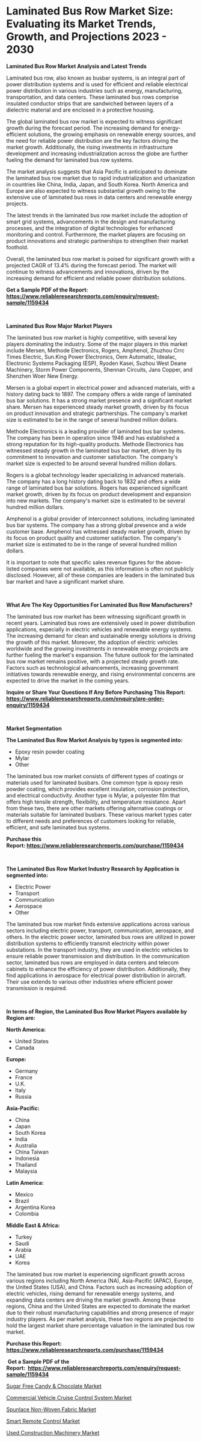 <p><h1>Laminated Bus Row Market Size: Evaluating its Market Trends, Growth, and Projections 2023 - 2030</h1></p><p><strong>Laminated Bus Row Market Analysis and Latest Trends</strong></p>
<p><p>Laminated bus row, also known as busbar systems, is an integral part of power distribution systems and is used for efficient and reliable electrical power distribution in various industries such as energy, manufacturing, transportation, and data centers. These laminated bus rows comprise insulated conductor strips that are sandwiched between layers of a dielectric material and are enclosed in a protective housing.</p><p>The global laminated bus row market is expected to witness significant growth during the forecast period. The increasing demand for energy-efficient solutions, the growing emphasis on renewable energy sources, and the need for reliable power distribution are the key factors driving the market growth. Additionally, the rising investments in infrastructure development and increasing industrialization across the globe are further fueling the demand for laminated bus row systems.</p><p>The market analysis suggests that Asia Pacific is anticipated to dominate the laminated bus row market due to rapid industrialization and urbanization in countries like China, India, Japan, and South Korea. North America and Europe are also expected to witness substantial growth owing to the extensive use of laminated bus rows in data centers and renewable energy projects.</p><p>The latest trends in the laminated bus row market include the adoption of smart grid systems, advancements in the design and manufacturing processes, and the integration of digital technologies for enhanced monitoring and control. Furthermore, the market players are focusing on product innovations and strategic partnerships to strengthen their market foothold.</p><p>Overall, the laminated bus row market is poised for significant growth with a projected CAGR of 13.4% during the forecast period. The market will continue to witness advancements and innovations, driven by the increasing demand for efficient and reliable power distribution solutions.</p></p>
<p><strong>Get a Sample PDF of the Report:&nbsp; <a href="https://www.reliableresearchreports.com/enquiry/request-sample/1159434">https://www.reliableresearchreports.com/enquiry/request-sample/1159434</a></strong></p>
<p>&nbsp;</p>
<p><strong>Laminated Bus Row Major Market Players</strong></p>
<p><p>The laminated bus row market is highly competitive, with several key players dominating the industry. Some of the major players in this market include Mersen, Methode Electronics, Rogers, Amphenol, Zhuzhou Crrc Times Electric, Sun.King Power Electronics, Oem Automatic, Idealac, Electronic Systems Packaging (ESP), Ryoden Kasei, Suzhou West Deane Machinery, Storm Power Components, Shennan Circuits, Jans Copper, and Shenzhen Woer New Energy.</p><p>Mersen is a global expert in electrical power and advanced materials, with a history dating back to 1897. The company offers a wide range of laminated bus bar solutions. It has a strong market presence and a significant market share. Mersen has experienced steady market growth, driven by its focus on product innovation and strategic partnerships. The company's market size is estimated to be in the range of several hundred million dollars.</p><p>Methode Electronics is a leading provider of laminated bus bar systems. The company has been in operation since 1946 and has established a strong reputation for its high-quality products. Methode Electronics has witnessed steady growth in the laminated bus bar market, driven by its commitment to innovation and customer satisfaction. The company's market size is expected to be around several hundred million dollars.</p><p>Rogers is a global technology leader specializing in advanced materials. The company has a long history dating back to 1832 and offers a wide range of laminated bus bar solutions. Rogers has experienced significant market growth, driven by its focus on product development and expansion into new markets. The company's market size is estimated to be several hundred million dollars.</p><p>Amphenol is a global provider of interconnect solutions, including laminated bus bar systems. The company has a strong global presence and a wide customer base. Amphenol has witnessed steady market growth, driven by its focus on product quality and customer satisfaction. The company's market size is estimated to be in the range of several hundred million dollars.</p><p>It is important to note that specific sales revenue figures for the above-listed companies were not available, as this information is often not publicly disclosed. However, all of these companies are leaders in the laminated bus bar market and have a significant market share.</p></p>
<p>&nbsp;</p>
<p><strong>What Are The Key Opportunities For Laminated Bus Row Manufacturers?</strong></p>
<p><p>The laminated bus row market has been witnessing significant growth in recent years. Laminated bus rows are extensively used in power distribution applications, especially in electric vehicles and renewable energy systems. The increasing demand for clean and sustainable energy solutions is driving the growth of this market. Moreover, the adoption of electric vehicles worldwide and the growing investments in renewable energy projects are further fueling the market's expansion. The future outlook for the laminated bus row market remains positive, with a projected steady growth rate. Factors such as technological advancements, increasing government initiatives towards renewable energy, and rising environmental concerns are expected to drive the market in the coming years.</p></p>
<p><strong>Inquire or Share Your Questions If Any Before Purchasing This Report: <a href="https://www.reliableresearchreports.com/enquiry/pre-order-enquiry/1159434">https://www.reliableresearchreports.com/enquiry/pre-order-enquiry/1159434</a></strong></p>
<p>&nbsp;</p>
<p><strong>Market Segmentation</strong></p>
<p><strong>The Laminated Bus Row Market Analysis by types is segmented into:</strong></p>
<p><ul><li>Epoxy resin powder coating</li><li>Mylar</li><li>Other</li></ul></p>
<p><p>The laminated bus row market consists of different types of coatings or materials used for laminated busbars. One common type is epoxy resin powder coating, which provides excellent insulation, corrosion protection, and electrical conductivity. Another type is Mylar, a polyester film that offers high tensile strength, flexibility, and temperature resistance. Apart from these two, there are other markets offering alternative coatings or materials suitable for laminated busbars. These various market types cater to different needs and preferences of customers looking for reliable, efficient, and safe laminated bus systems.</p></p>
<p><strong>Purchase this Report:&nbsp;<a href="https://www.reliableresearchreports.com/purchase/1159434">https://www.reliableresearchreports.com/purchase/1159434</a></strong></p>
<p>&nbsp;</p>
<p><strong>The Laminated Bus Row Market Industry Research by Application is segmented into:</strong></p>
<p><ul><li>Electric Power</li><li>Transport</li><li>Communication</li><li>Aerospace</li><li>Other</li></ul></p>
<p><p>The laminated bus row market finds extensive applications across various sectors including electric power, transport, communication, aerospace, and others. In the electric power sector, laminated bus rows are utilized in power distribution systems to efficiently transmit electricity within power substations. In the transport industry, they are used in electric vehicles to ensure reliable power transmission and distribution. In the communication sector, laminated bus rows are employed in data centers and telecom cabinets to enhance the efficiency of power distribution. Additionally, they find applications in aerospace for electrical power distribution in aircraft. Their use extends to various other industries where efficient power transmission is required.</p></p>
<p>&nbsp;</p>
<p><strong>In terms of Region, the Laminated Bus Row Market Players available by Region are:</strong></p>
<p>
    <p> <strong> North America: </strong>
        <ul>
            <li>United States</li>
            <li>Canada</li>
        </ul>
        </p> 
    <p> <strong> Europe: </strong>
        <ul>
            <li>Germany</li>
            <li>France</li>
            <li>U.K.</li>
            <li>Italy</li>
            <li>Russia</li>
        </ul>
        </p> 
    <p> <strong> Asia-Pacific: </strong>
        <ul>
            <li>China</li>
            <li>Japan</li>
            <li>South Korea</li>
            <li>India</li>
            <li>Australia</li>
            <li>China Taiwan</li>
            <li>Indonesia</li>
            <li>Thailand</li>
            <li>Malaysia</li>
        </ul>
        </p> 
    <p> <strong> Latin America: </strong>
        <ul>
            <li>Mexico</li>
            <li>Brazil</li>
            <li>Argentina Korea</li>
            <li>Colombia</li>
        </ul>
        </p> 
    <p> <strong> Middle East & Africa: </strong>
        <ul>
            <li>Turkey</li>
            <li>Saudi</li>
            <li>Arabia</li>
            <li>UAE</li>
            <li>Korea</li>
        </ul>
    </p>
    </p>
<p><p>The laminated bus row market is experiencing significant growth across various regions including North America (NA), Asia-Pacific (APAC), Europe, the United States (USA), and China. Factors such as increasing adoption of electric vehicles, rising demand for renewable energy systems, and expanding data centers are driving the market growth. Among these regions, China and the United States are expected to dominate the market due to their robust manufacturing capabilities and strong presence of major industry players. As per market analysis, these two regions are projected to hold the largest market share percentage valuation in the laminated bus row market.</p></p>
<p><strong>Purchase this Report: <a href="https://www.reliableresearchreports.com/purchase/1159434">https://www.reliableresearchreports.com/purchase/1159434</a></strong></p>
<p>&nbsp;<strong>Get a Sample PDF of the Report:&nbsp;&nbsp;<a href="https://www.reliableresearchreports.com/enquiry/request-sample/1159434">https://www.reliableresearchreports.com/enquiry/request-sample/1159434</a></strong></p>
<p><strong></strong></p>
<p><p><a href="https://www.linkedin.com/pulse/sugar-free-candy-amp-chocolate-market-research-report-unlocks-analysis-n1zsf/">Sugar Free Candy & Chocolate Market</a></p><p><a href="https://github.com/Chiragrp24/Market-Research-Report-List-1/blob/main/commercial-vehicle-cruise-control-system-market.md">Commercial Vehicle Cruise Control System Market</a></p><p><a href="https://github.com/Chiragrp23/Market-Research-Report-List-1/blob/main/spunlace-non-woven-fabric-market.md">Spunlace Non-Woven Fabric Market</a></p><p><a href="https://medium.com/@shubham99912151/smart-remote-control-market-size-growth-forecast-2023-2030-14a70356ff5d">Smart Remote Control Market</a></p><p><a href="https://medium.com/@primeyash92/used-construction-machinery-market-size-growth-forecast-2023-2030-bc74a34ea68c">Used Construction Machinery Market</a></p></p>